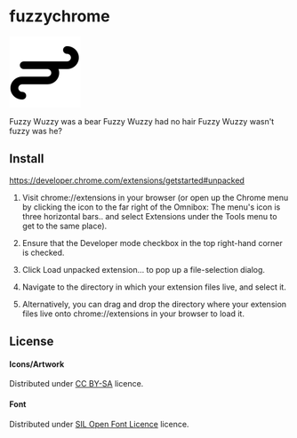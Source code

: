 fuzzychrome
===========

![alt tag](https://raw.githubusercontent.com/davidcalculli/fuzzychrome/master/fuzzychrome-plugin/assets/icon128.png)

Fuzzy Wuzzy was a bear Fuzzy Wuzzy had no hair Fuzzy Wuzzy wasn't fuzzy was he?

Install
-------

   https://developer.chrome.com/extensions/getstarted#unpacked

   1. Visit chrome://extensions in your browser (or open up the Chrome menu by clicking the icon to the far right of the Omnibox:  The menu's icon is three horizontal bars.. and select Extensions under the Tools menu to get to the same place).

   2. Ensure that the Developer mode checkbox in the top right-hand corner is checked.

   3. Click Load unpacked extension… to pop up a file-selection dialog.

   4. Navigate to the directory in which your extension files live, and select it.

   5. Alternatively, you can drag and drop the directory where your extension files live onto chrome://extensions in your browser to load it.













License
-------

#### Icons/Artwork

Distributed under
[CC BY-SA](http://creativecommons.org/licenses/by-sa/3.0/) licence.

#### Font

Distributed under
[SIL Open Font Licence](http://scripts.sil.org/cms/scripts/page.php?item_id=OFL_web) licence.
